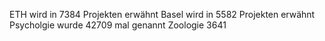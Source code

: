 ETH wird in 7384 Projekten erwähnt
Basel wird in 5582 Projekten erwähnt
Psycholgie wurde 42709 mal genannt
Zoologie 3641
